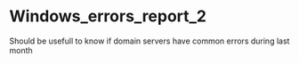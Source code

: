 # Windows_errors_report_2
 Should be usefull to know if domain servers have common errors during last month
